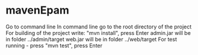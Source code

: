 # mavenEpam

Go to command line
In command line go to the root directory of the project
For building of the project write: "mvn install", press Enter
admin.jar will be in folder ../admin/target
web.jar will be in folder ../web/target
For test running - press "mvn test", press Enter

